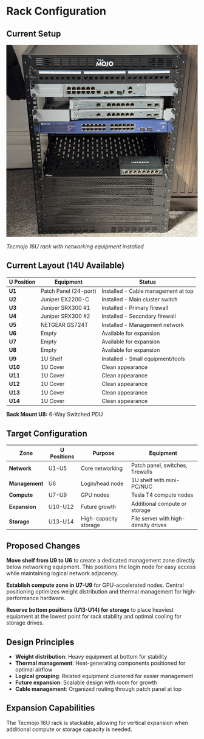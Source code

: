 # Rack Configuration

## Current Setup

![Current Rack Configuration](../../docs/images/rack-current.jpg)

*Tecmojo 16U rack with networking equipment installed*

## Current Layout (14U Available)

| U Position | Equipment | Status |
|------------|-----------|--------|
| **U1** | Patch Panel (24-port) | Installed - Cable management at top |
| **U2** | Juniper EX2200-C | Installed - Main cluster switch |
| **U3** | Juniper SRX300 #1 | Installed - Primary firewall |
| **U4** | Juniper SRX300 #2 | Installed - Secondary firewall |
| **U5** | NETGEAR GS724T | Installed - Management network |
| **U6** | Empty | Available for expansion |
| **U7** | Empty | Available for expansion |
| **U8** | Empty | Available for expansion |
| **U9** | 1U Shelf | Installed - Small equipment/tools |
| **U10** | 1U Cover | Clean appearance |
| **U11** | 1U Cover | Clean appearance |
| **U12** | 1U Cover | Clean appearance |
| **U13** | 1U Cover | Clean appearance |
| **U14** | 1U Cover | Clean appearance |

**Back Mount U8:** 6-Way Switched PDU

## Target Configuration

| Zone | U Positions | Purpose | Equipment |
|------|-------------|---------|-----------|
| **Network** | U1-U5 | Core networking | Patch panel, switches, firewalls |
| **Management** | U6 | Login/head node | 1U shelf with mini-PC/NUC |
| **Compute** | U7-U9 | GPU nodes | Tesla T4 compute nodes |
| **Expansion** | U10-U12 | Future growth | Additional compute or storage |
| **Storage** | U13-U14 | High-capacity storage | File server with high-density drives |

## Proposed Changes

**Move shelf from U9 to U6** to create a dedicated management zone directly below networking equipment. This positions the login node for easy access while maintaining logical network adjacency.

**Establish compute zone in U7-U9** for GPU-accelerated nodes. Central positioning optimizes weight distribution and thermal management for high-performance hardware.

**Reserve bottom positions (U13-U14) for storage** to place heaviest equipment at the lowest point for rack stability and optimal cooling for storage drives.

## Design Principles

- **Weight distribution**: Heavy equipment at bottom for stability
- **Thermal management**: Heat-generating components positioned for optimal airflow
- **Logical grouping**: Related equipment clustered for easier management
- **Future expansion**: Scalable design with room for growth
- **Cable management**: Organized routing through patch panel at top

## Expansion Capabilities

The Tecmojo 16U rack is stackable, allowing for vertical expansion when additional compute or storage capacity is needed.
